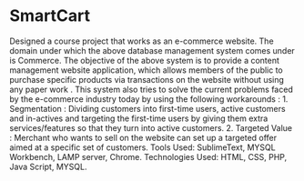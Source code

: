 # SmartCart
Designed a course project that works as an e-commerce website. The domain under which the above database management system comes under is Commerce. The objective of the above system is to provide a content management website application, which allows members of the public to purchase specific products via transactions on the website without using any paper work . This system also tries to solve the current problems faced by the e-commerce industry today by using the following workarounds : 1. Segmentation : Dividing customers into first-time users, active customers and in-actives and targeting the first-time users by giving them extra services/features so that they turn into active customers. 2. Targeted Value : Merchant who wants to sell on the website can set up a targeted offer aimed at a specific set of customers.  Tools Used: SublimeText, MYSQL Workbench, LAMP server, Chrome.  Technologies Used: HTML, CSS, PHP, Java Script, MYSQL.
